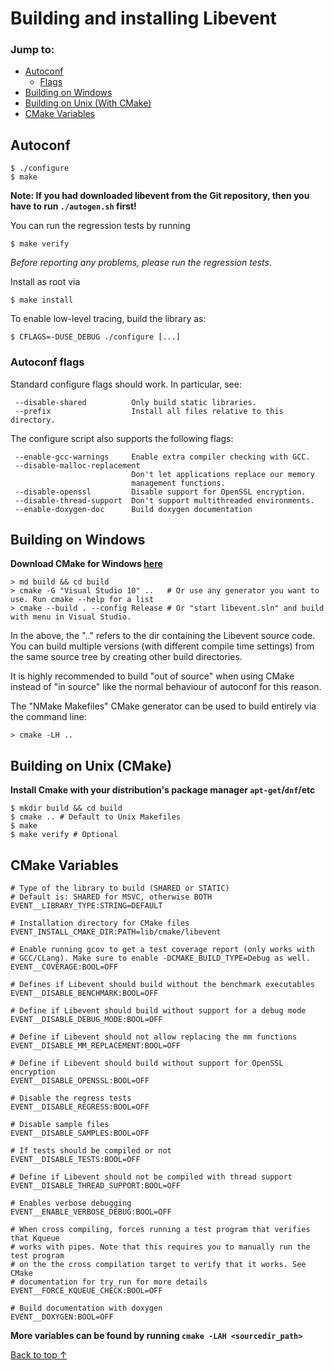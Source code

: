 # Building and installing Libevent
### Jump to:
- [Autoconf](#autoconf)
  - [Flags](#autoconf-flags)
- [Building on Windows](#building-on-windows)
- [Building on Unix (With CMake)](#building-on-unix-cmake)
- [CMake Variables](#cmake-variables)

## Autoconf

```
$ ./configure
$ make
```

**Note: If you had downloaded libevent from the Git repository, then you have to run `./autogen.sh` first!**

You can run the regression tests by running
```
$ make verify
```
*Before reporting any problems, please run the regression tests.*

Install as root via
```
$ make install
```

To enable low-level tracing, build the library as:
```
$ CFLAGS=-DUSE_DEBUG ./configure [...]
```

### Autoconf flags

Standard configure flags should work. In particular, see:
```
 --disable-shared          Only build static libraries.
 --prefix                  Install all files relative to this directory.
```

The configure script also supports the following flags:
```
 --enable-gcc-warnings     Enable extra compiler checking with GCC.
 --disable-malloc-replacement
                           Don't let applications replace our memory
                           management functions.
 --disable-openssl         Disable support for OpenSSL encryption.
 --disable-thread-support  Don't support multithreaded environments.
 --enable-doxygen-doc      Build doxygen documentation
```

## Building on Windows
__Download CMake for Windows [here](https://cmake.org/download/)__
```
> md build && cd build
> cmake -G "Visual Studio 10" ..   # Or use any generator you want to use. Run cmake --help for a list
> cmake --build . --config Release # Or "start libevent.sln" and build with menu in Visual Studio.
```
In the above, the ".." refers to the dir containing the Libevent source code. You can build multiple versions (with different compile time settings) from the same source tree by creating other build directories.

It is highly recommended to build "out of source" when using CMake instead of "in source" like the normal behaviour of autoconf for this reason.

The "NMake Makefiles" CMake generator can be used to build entirely via the command line:
```
> cmake -LH ..
```

## Building on Unix (CMake)
__Install Cmake with your distribution's package manager `apt-get`/`dnf`/etc__
```
$ mkdir build && cd build
$ cmake .. # Default to Unix Makefiles
$ make
$ make verify # Optional
```

## CMake Variables
```
# Type of the library to build (SHARED or STATIC)
# Default is: SHARED for MSVC, otherwise BOTH
EVENT__LIBRARY_TYPE:STRING=DEFAULT

# Installation directory for CMake files
EVENT_INSTALL_CMAKE_DIR:PATH=lib/cmake/libevent

# Enable running gcov to get a test coverage report (only works with
# GCC/CLang). Make sure to enable -DCMAKE_BUILD_TYPE=Debug as well.
EVENT__COVERAGE:BOOL=OFF

# Defines if Libevent should build without the benchmark executables
EVENT__DISABLE_BENCHMARK:BOOL=OFF

# Define if Libevent should build without support for a debug mode
EVENT__DISABLE_DEBUG_MODE:BOOL=OFF

# Define if Libevent should not allow replacing the mm functions
EVENT__DISABLE_MM_REPLACEMENT:BOOL=OFF

# Define if Libevent should build without support for OpenSSL encryption
EVENT__DISABLE_OPENSSL:BOOL=OFF

# Disable the regress tests
EVENT__DISABLE_REGRESS:BOOL=OFF

# Disable sample files
EVENT__DISABLE_SAMPLES:BOOL=OFF

# If tests should be compiled or not
EVENT__DISABLE_TESTS:BOOL=OFF

# Define if Libevent should not be compiled with thread support
EVENT__DISABLE_THREAD_SUPPORT:BOOL=OFF

# Enables verbose debugging
EVENT__ENABLE_VERBOSE_DEBUG:BOOL=OFF

# When cross compiling, forces running a test program that verifies that Kqueue
# works with pipes. Note that this requires you to manually run the test program
# on the the cross compilation target to verify that it works. See CMake
# documentation for try_run for more details
EVENT__FORCE_KQUEUE_CHECK:BOOL=OFF

# Build documentation with doxygen
EVENT__DOXYGEN:BOOL=OFF
```
__More variables can be found by running `cmake -LAH <sourcedir_path>`__

[Back to top &uarr;](#jump-to)
